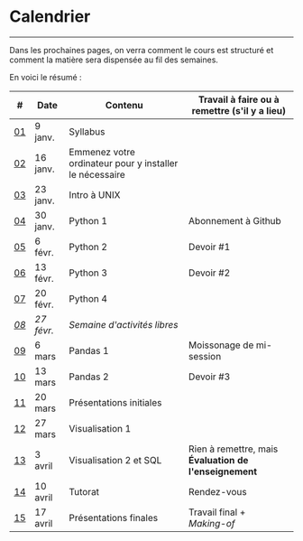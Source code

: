 # Calendrier

-----

Dans les prochaines pages, on verra comment le cours est structuré et comment la matière sera dispensée au fil des semaines.

En voici le résumé&nbsp;:

| # | Date | Contenu | Travail à faire ou à remettre (s'il y a lieu) |
|---|---|---|---|
| [01](/semaine-01-syllabus.md)| 9 janv. | Syllabus | |
| [02](/semaine-02-installfest.md)| 16 janv. | Emmenez votre ordinateur pour y installer le nécessaire | |
| [03](/semaine-03-unix.md)| 23 janv. | Intro à UNIX | |
| [04](/semaine-04-python-1.md)| 30 janv. | Python 1 | Abonnement à Github |
| [05](/semaine-05-python-2.md)| 6 févr. | Python 2 | Devoir #1 |
| [06](/semaine-06-python-3.md)| 13 févr. | Python 3 | Devoir #2 |
| [07](/semaine-07-python-4.md)| 20 févr. | Python 4  | |
| [*08*](/semaine-08-relache.md)| *27 févr.* | *Semaine d'activités libres*| |
| [09](/semaine-09-pandas-1.md)| 6 mars | Pandas 1 | Moissonage de mi-session |
| [10](/semaine-10-pandas-2.md)| 13 mars | Pandas 2 | Devoir #3 |
| [11](/semaine-11-presentations-1.md)| 20 mars | Présentations initiales | |
| [12](/semaine-12-visualisation-1.md)| 27 mars | Visualisation 1 | |
| [13](/semaine-13-visualisation-2.md)| 3 avril | Visualisation 2 et SQL | Rien à remettre, mais<br>**Évaluation de l'enseignement** |
| [14](/semaine-14-tutorat.md)| 10 avril | Tutorat | Rendez-vous |
| [15](/semaine-15-presentations-2.md)| 17 avril | Présentations finales | Travail final +<br>*Making-of*|
